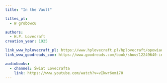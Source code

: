```yaml
---
title: "In the Vault"

titles_pl:
  - W grobowcu

authors:
  - H.P. Lovecraft
creation_year: 1925

link_www_hplovecraft_pl: https://www.hplovecraft.pl/hplovecraft/opowiadania-nowele-powiesci/in-the-vault/
link_www_goodreads_com: https://www.goodreads.com/book/show/12249640-in-the-vault

audiobooks:
  - channel: Świat Lovecrafta
    link: https://www.youtube.com/watch?v=vIkwr6omi70
---
```


